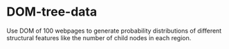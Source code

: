 # DOM-tree-data
Use DOM of 100 webpages to generate probability distributions of different structural features like the number of child nodes in each region.
